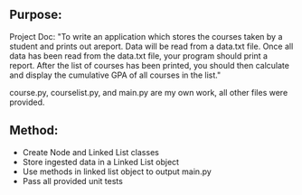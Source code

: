 ## Purpose:
Project Doc: "To write an application which stores the courses taken by a student and prints out areport. Data will be read from a data.txt file. Once all data has been read from the data.txt file, your program should print a report. After the list of courses has been printed, you should then calculate and display the cumulative GPA of all courses in the list."

course.py, courselist.py, and main.py are my own work, all other files were provided.

## Method:
- Create Node and Linked List classes
- Store ingested data in a Linked List object
- Use methods in linked list object to output main.py
- Pass all provided unit tests